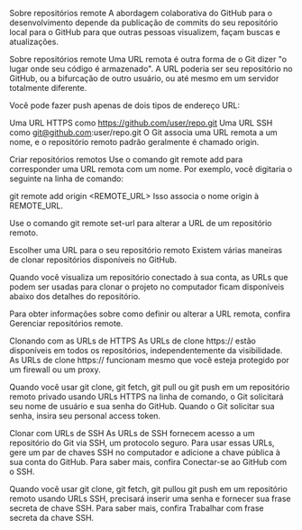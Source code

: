Sobre repositórios remote
A abordagem colaborativa do GitHub para o desenvolvimento depende da publicação de commits do seu repositório local para o GitHub para que outras pessoas visualizem, façam buscas e atualizações.


Sobre repositórios remote
Uma URL remota é outra forma de o Git dizer "o lugar onde seu código é armazenado". A URL poderia ser seu repositório no GitHub, ou a bifurcação de outro usuário, ou até mesmo em um servidor totalmente diferente.

Você pode fazer push apenas de dois tipos de endereço URL:

Uma URL HTTPS como https://github.com/user/repo.git
Uma URL SSH como git@github.com:user/repo.git
O Git associa uma URL remota a um nome, e o repositório remoto padrão geralmente é chamado origin.


Criar repositórios remotos
Use o comando git remote add para corresponder uma URL remota com um nome. Por exemplo, você digitaria o seguinte na linha de comando:

git remote add origin <REMOTE_URL>
Isso associa o nome origin à REMOTE_URL.

Use o comando git remote set-url para alterar a URL de um repositório remoto.


Escolher uma URL para o seu repositório remoto
Existem várias maneiras de clonar repositórios disponíveis no GitHub.

Quando você visualiza um repositório conectado à sua conta, as URLs que podem ser usadas para clonar o projeto no computador ficam disponíveis abaixo dos detalhes do repositório.

Para obter informações sobre como definir ou alterar a URL remota, confira Gerenciar repositórios remote.


Clonando com as URLs de HTTPS
As URLs de clone https:// estão disponíveis em todos os repositórios, independentemente da visibilidade. As URLs de clone https:// funcionam mesmo que você esteja protegido por um firewall ou um proxy.


Quando você usar git clone, git fetch, git pull ou git push em um repositório remoto privado usando URLs HTTPS na linha de comando, o Git solicitará seu nome de usuário e sua senha do GitHub. Quando o Git solicitar sua senha, insira seu personal access token.

Clonar com URLs de SSH
As URLs de SSH fornecem acesso a um repositório do Git via SSH, um protocolo seguro. Para usar essas URLs, gere um par de chaves SSH no computador e adicione a chave pública à sua conta do GitHub. Para saber mais, confira Conectar-se ao GitHub com o SSH.

Quando você usar git clone, git fetch, git pullou git push em um repositório remoto usando URLs SSH, precisará inserir uma senha e fornecer sua frase secreta de chave SSH. Para saber mais, confira Trabalhar com frase secreta da chave SSH.


